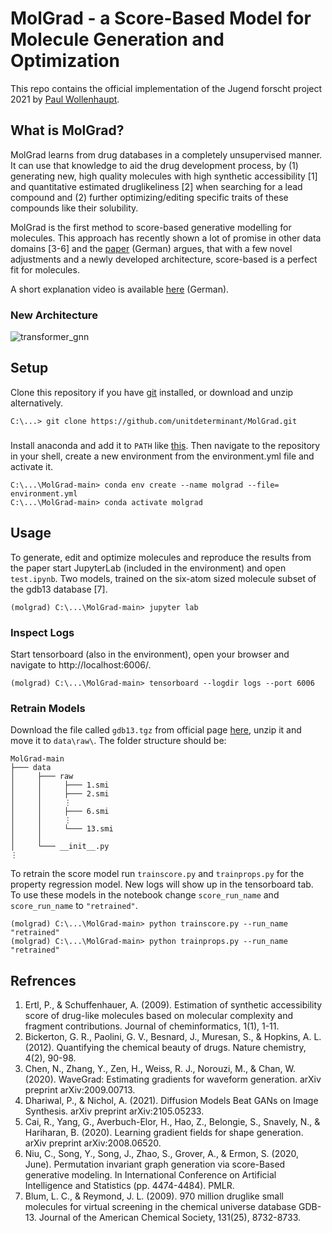 # MolGrad - a Score-Based Model for Molecule Generation and Optimization
This repo contains the official implementation of the Jugend forscht project 2021 by [Paul Wollenhaupt](https://github.com/unitdeterminant).

## What is MolGrad?
MolGrad learns from drug databases in a completely unsupervised manner. It can use that knowledge to aid the drug development process, by (1) generating new, high quality molecules with high synthetic accessibility [1] and quantitative estimated druglikeliness [2] when searching for a lead compound and (2) further optimizing/editing specific traits of these compounds like their solubility.

MolGrad is the first method to score-based generative modelling for molecules. This approach has recently shown a lot of promise in other data domains [3-6] and the [paper](https://github.com/unitdeterminant/MolGrad/raw/main/paper.pdf) (German) argues, that with a few novel adjustments and a newly developed architecture, score-based is a perfect fit for molecules.

A short explanation video is available [here](https://vimeo.com/546206651) (German).

### New Architecture
![transformer_gnn](https://user-images.githubusercontent.com/77510444/118408622-af6d9780-b686-11eb-9d9e-4d7426c7c281.png)


## Setup
Clone this repository if you have [git](https://git-scm.com/book/en/v2/Getting-Started-Installing-Git) installed, or download and unzip alternatively.  
```
C:\...> git clone https://github.com/unitdeterminant/MolGrad.git
```

###
Install anaconda and add it to `PATH` like [this](https://docs.anaconda.com/anaconda/install/). Then navigate to the repository in your shell, create a new environment from the environment.yml file and activate it.

```
C:\...\MolGrad-main> conda env create --name molgrad --file= environment.yml
C:\...\MolGrad-main> conda activate molgrad
```

## Usage
To generate, edit and optimize molecules and reproduce the results from the paper start JupyterLab (included in the environment) and open `test.ipynb`. Two models, trained on the six-atom sized molecule subset of the gdb13 database [7].

```
(molgrad) C:\...\MolGrad-main> jupyter lab
```

### Inspect Logs
Start tensorboard (also in the environment), open your browser and navigate to http://localhost:6006/.
```
(molgrad) C:\...\MolGrad-main> tensorboard --logdir logs --port 6006
```

### Retrain Models
Download the file called `gdb13.tgz` from official page [here](http://gdbtools.unibe.ch:8080/cdn/gdb13.tgz), unzip it and move it to `data\raw\`. The folder structure should be:

```
MolGrad-main
├─── data
│     ├─── raw
│     │     ├─── 1.smi
│     │     ├─── 2.smi
│     │     ⋮
│     │     ├─── 6.smi
│     │     ⋮
│     │     └─── 13.smi
│     │
│     └─── __init__.py
⋮
```



To retrain the score model run `trainscore.py` and `trainprops.py` for the property regression model. New logs will show up in the tensorboard tab. To use these models in the notebook change `score_run_name` and `score_run_name` to `"retrained"`.

```
(molgrad) C:\...\MolGrad-main> python trainscore.py --run_name "retrained"
(molgrad) C:\...\MolGrad-main> python trainprops.py --run_name "retrained"
```

## Refrences

1. Ertl, P., & Schuffenhauer, A. (2009). Estimation of synthetic accessibility score of drug-like molecules based on molecular complexity and fragment contributions. Journal of cheminformatics, 1(1), 1-11.
2. Bickerton, G. R., Paolini, G. V., Besnard, J., Muresan, S., & Hopkins, A. L. (2012). Quantifying the chemical beauty of drugs. Nature chemistry, 4(2), 90-98.
3. Chen, N., Zhang, Y., Zen, H., Weiss, R. J., Norouzi, M., & Chan, W. (2020). WaveGrad: Estimating gradients for waveform generation. arXiv preprint arXiv:2009.00713.
4. Dhariwal, P., & Nichol, A. (2021). Diffusion Models Beat GANs on Image Synthesis. arXiv preprint arXiv:2105.05233.
5. Cai, R., Yang, G., Averbuch-Elor, H., Hao, Z., Belongie, S., Snavely, N., & Hariharan, B. (2020). Learning gradient fields for shape generation. arXiv preprint arXiv:2008.06520.
6. Niu, C., Song, Y., Song, J., Zhao, S., Grover, A., & Ermon, S. (2020, June). Permutation invariant graph generation via score-Based generative modeling. In International Conference on Artificial Intelligence and Statistics (pp. 4474-4484). PMLR.
7. Blum, L. C., & Reymond, J. L. (2009). 970 million druglike small molecules for virtual screening in the chemical universe database GDB-13. Journal of the American Chemical Society, 131(25), 8732-8733.
